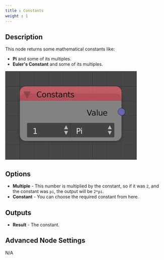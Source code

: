 ```yaml
---
title : Constants
weight : 1
---
```


## Description

This node returns some mathematical constants like:

  - **Pi** and some of its multiples.
  - **Euler's Constant** and some of its multiples.

![image](constants_node.png)

## Options

  - **Multiple** - This number is multiplied by the constant, so if it
    was `2`, and the constant was `pi`, the output will be `2*pi`.
  - **Constant** - You can choose the required constant from here.

## Outputs

  - **Result** - The constant.

## Advanced Node Settings

N/A
